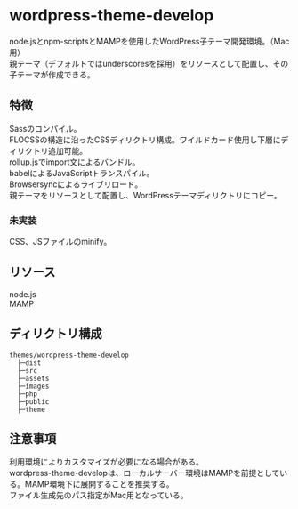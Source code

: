# wordpress-theme-develop
node.jsとnpm-scriptsとMAMPを使用したWordPress子テーマ開発環境。（Mac用）  
親テーマ（デフォルトではunderscoresを採用）をリソースとして配置し、その子テーマが作成できる。  

## 特徴
Sassのコンパイル。  
FLOCSSの構造に沿ったCSSディリクトリ構成。ワイルドカード使用し下層にディリクトリ追加可能。  
rollup.jsでimport文によるバンドル。  
babelによるJavaScriptトランスパイル。  
Browsersyncによるライブリロード。  
親テーマをリソースとして配置し、WordPressテーマディリクトリにコピー。

### 未実装
CSS、JSファイルのminify。

## リソース
node.js  
MAMP

## ディリクトリ構成
    themes/wordpress-theme-develop
      ├─dist
      ├─src
      ├─assets
      ├─images
      ├─php
      ├─public
      ├─theme

## 注意事項
利用環境によりカスタマイズが必要になる場合がある。  
wordpress-theme-developは、ローカルサーバー環境はMAMPを前提としている。MAMP環境下に展開することを推奨する。  
ファイル生成先のパス指定がMac用となっている。
